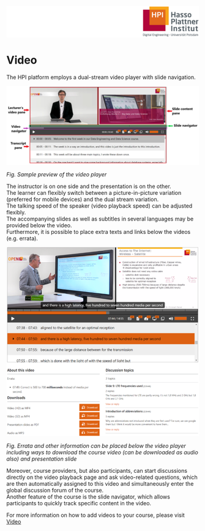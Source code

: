 ![HPI Logo](../../img/HPI_Logo.png)

# Video

The HPI platform employs a dual-stream video player with slide navigation.  

![Video](../../img/features/itemtypes/video_player.png)  

*Fig. Sample preview of the video player*
<br>  

The instructor is on one side and the presentation is on the other.   
The learner can flexibly switch between a picture-in-picture variation (preferred for mobile devices) and the dual stream variation.  
The talking speed of the speaker (video playback speed) can be adjusted flexibly.  
The accompanying slides as well as subtitles in several languages may be provided below the video.  
Furthermore, it is possible to place extra texts and links below the videos (e.g. errata).   

![Video Items](../../img/features/itemtypes/video_item.png)  

*Fig. Errata and other information can be placed below the video player including ways to download the course video (can be downloaded as audio also) and presentation slide*

Moreover, course providers, but also participants, can start discussions directly on the video playback page and ask video-related questions, which are then automatically assigned to this video and simultaneously enter the global discussion forum of the course.   
Another feature of the course is the slide navigator, which allows participants to quickly track specific content in the video.  

For more information on how to add videos to your course, please visit [Video](https://teachingteamguidelines.readthedocs.io/#courseadministration/addcontent/learningunits/video/)